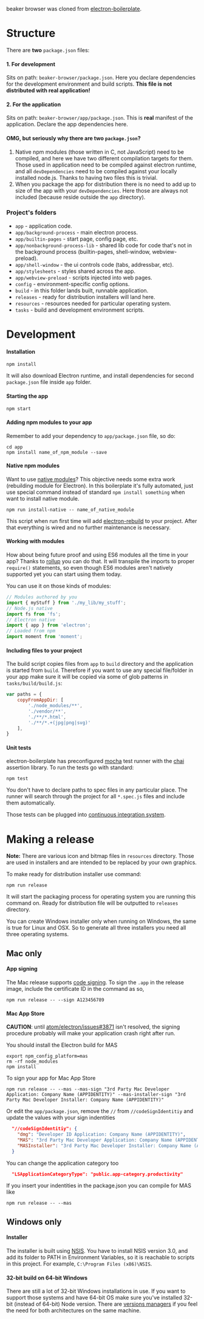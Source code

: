 beaker browser was cloned from [electron-boilerplate](https://github.com/szwacz/electron-boilerplate).

# Structure

There are **two** `package.json` files:  

#### 1. For development
Sits on path: `beaker-browser/package.json`. Here you declare dependencies for the development environment and build scripts. **This file is not distributed with real application!**

#### 2. For the application
Sits on path: `beaker-browser/app/package.json`. This is **real** manifest of the application. Declare the app dependencies here.

#### OMG, but seriously why there are two `package.json`?
1. Native npm modules (those written in C, not JavaScript) need to be compiled, and here we have two different compilation targets for them. Those used in application need to be compiled against electron runtime, and all `devDependencies` need to be compiled against your locally installed node.js. Thanks to having two files this is trivial.
2. When you package the app for distribution there is no need to add up to size of the app with your `devDependencies`. Here those are always not included (because reside outside the `app` directory).

### Project's folders

- `app` - application code.
- `app/background-process` - main electron process.
- `app/builtin-pages` - start page, config page, etc.
- `app/nonbackground-process-lib` - shared lib code for code that's not in the background process (builtin-pages, shell-window, webview-preload).
- `app/shell-window` - the ui controls code (tabs, addressbar, etc).
- `app/stylesheets` - styles shared across the app.
- `app/webview-preload` - scripts injected into web pages.
- `config` - environment-specific config options.
- `build` - in this folder lands built, runnable application.
- `releases` - ready for distribution installers will land here.
- `resources` - resources needed for particular operating system.
- `tasks` - build and development environment scripts.


# Development

#### Installation

```
npm install
```
It will also download Electron runtime, and install dependencies for second `package.json` file inside `app` folder.

#### Starting the app

```
npm start
```

#### Adding npm modules to your app

Remember to add your dependency to `app/package.json` file, so do:
```
cd app
npm install name_of_npm_module --save
```

#### Native npm modules

Want to use [native modules](https://github.com/atom/electron/blob/master/docs/tutorial/using-native-node-modules.md)? This objective needs some extra work (rebuilding module for Electron). In this boilerplate it's fully automated, just use special command instead of standard `npm install something` when want to install native module.
```
npm run install-native -- name_of_native_module
```
This script when run first time will add [electron-rebuild](https://github.com/electronjs/electron-rebuild) to your project. After that everything is wired and no further maintenance is necessary.

#### Working with modules

How about being future proof and using ES6 modules all the time in your app? Thanks to [rollup](https://github.com/rollup/rollup) you can do that. It will transpile the imports to proper `require()` statements, so even though ES6 modules aren't natively supported yet you can start using them today.

You can use it on those kinds of modules:
```js
// Modules authored by you
import { myStuff } from './my_lib/my_stuff';
// Node.js native
import fs from 'fs';
// Electron native
import { app } from 'electron';
// Loaded from npm
import moment from 'moment';
```

#### Including files to your project

The build script copies files from `app` to `build` directory and the application is started from `build`. Therefore if you want to use any special file/folder in your app make sure it will be copied via some of glob patterns in `tasks/build/build.js`:

```js
var paths = {
    copyFromAppDir: [
        './node_modules/**',
        './vendor/**',
        './**/*.html',
        './**/*.+(jpg|png|svg)'
    ],
}
```

#### Unit tests

electron-boilerplate has preconfigured [mocha](https://mochajs.org/) test runner with the [chai](http://chaijs.com/api/assert/) assertion library. To run the tests go with standard:
```
npm test
```
You don't have to declare paths to spec files in any particular place. The runner will search through the project for all `*.spec.js` files and include them automatically.

Those tests can be plugged into [continuous integration system](https://github.com/atom/electron/blob/master/docs/tutorial/testing-on-headless-ci.md).

# Making a release

**Note:** There are various icon and bitmap files in `resources` directory. Those are used in installers and are intended to be replaced by your own graphics.

To make ready for distribution installer use command:
```
npm run release
```
It will start the packaging process for operating system you are running this command on. Ready for distribution file will be outputted to `releases` directory.

You can create Windows installer only when running on Windows, the same is true for Linux and OSX. So to generate all three installers you need all three operating systems.

## Mac only

#### App signing

The Mac release supports [code signing](https://developer.apple.com/library/mac/documentation/Security/Conceptual/CodeSigningGuide/Procedures/Procedures.html). To sign the `.app` in the release image, include the certificate ID in the command as so,
```shell
npm run release -- --sign A123456789
```

#### Mac App Store
**CAUTION**: until [atom/electron/issues#3871](https://github.com/atom/electron/issues/3871) isn't resolved, the signing procedure probably will make your application crash right after run.

You should install the Electron build for MAS
```
export npm_config_platform=mas
rm -rf node_modules
npm install
```

To sign your app for Mac App Store
```shell
npm run release -- --mas --mas-sign "3rd Party Mac Developer Application: Company Name (APPIDENTITY)" --mas-installer-sign "3rd Party Mac Developer Installer: Company Name (APPIDENTITY)"
```

Or edit the `app/package.json`, remove the `//` from `//codeSignIdentitiy` and update the values with your sign indentities
```json
  "//codeSignIdentitiy": {
    "dmg": "Developer ID Application: Company Name (APPIDENTITY)",
    "MAS": "3rd Party Mac Developer Application: Company Name (APPIDENTITY)",
    "MASInstaller": "3rd Party Mac Developer Installer: Company Name (APPIDENTITY)"
  }
```

You can change the application category too
```json
  "LSApplicationCategoryType": "public.app-category.productivity"
```

If you insert your indentities in the package.json you can compile for MAS like
```
npm run release -- --mas
```

## Windows only

#### Installer

The installer is built using [NSIS](http://nsis.sourceforge.net). You have to install NSIS version 3.0, and add its folder to PATH in Environment Variables, so it is reachable to scripts in this project. For example, `C:\Program Files (x86)\NSIS`.

#### 32-bit build on 64-bit Windows

There are still a lot of 32-bit Windows installations in use. If you want to support those systems and have 64-bit OS make sure you've installed 32-bit (instead of 64-bit) Node version. There are [versions managers](https://github.com/coreybutler/nvm-windows) if you feel the need for both architectures on the same machine.